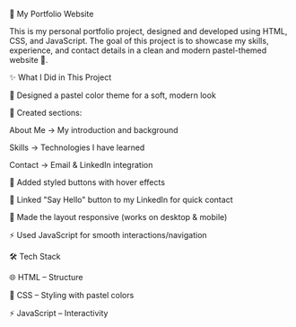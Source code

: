 🌸 My Portfolio Website

This is my personal portfolio project, designed and developed using HTML, CSS, and JavaScript.
The goal of this project is to showcase my skills, experience, and contact details in a clean and modern pastel-themed website 🎨.

✨ What I Did in This Project

🎨 Designed a pastel color theme for a soft, modern look

📄 Created sections:

About Me → My introduction and background

Skills → Technologies I have learned

Contact → Email & LinkedIn integration

🔘 Added styled buttons with hover effects

🔗 Linked "Say Hello" button to my LinkedIn for quick contact

📱 Made the layout responsive (works on desktop & mobile)

⚡ Used JavaScript for smooth interactions/navigation

🛠 Tech Stack

🌐 HTML – Structure

🎨 CSS – Styling with pastel colors

⚡ JavaScript – Interactivity
